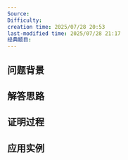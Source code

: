 ```yaml
---
Source: 
Difficulty: 
creation time: 2025/07/28 20:53
last-modified time: 2025/07/28 21:17
经典题目:
---
```

## 问题背景


## 解答思路


## 证明过程


## 应用实例
